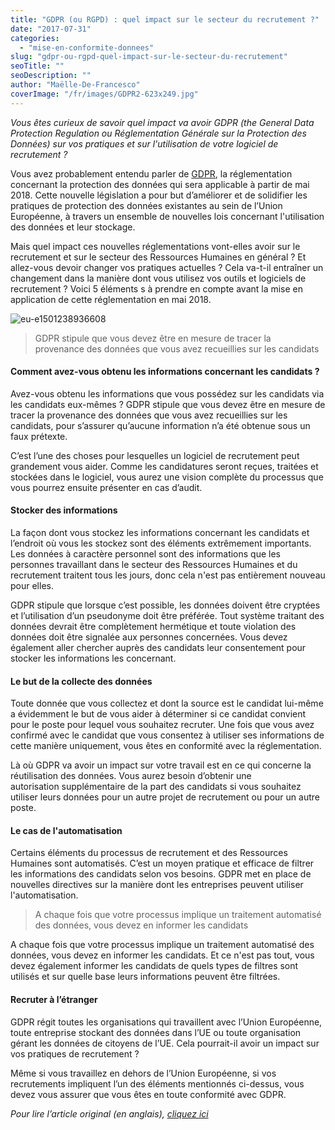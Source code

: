 ```yaml
---
title: "GDPR (ou RGPD) : quel impact sur le secteur du recrutement ?"
date: "2017-07-31"
categories:
  - "mise-en-conformite-donnees"
slug: "gdpr-ou-rgpd-quel-impact-sur-le-secteur-du-recrutement"
seoTitle: ""
seoDescription: ""
author: "Maëlle-De-Francesco"
coverImage: "/fr/images/GDPR2-623x249.jpg"
---
```


_Vous êtes curieux de savoir quel impact va avoir GDPR (the General Data Protection Regulation ou Réglementation Générale sur la Protection des Données) sur vos pratiques et sur l'utilisation de votre logiciel de recrutement ?_

Vous avez probablement entendu parler de [GDPR](https://hirehive.com/fr/blog/gdpr-ce-qui-va-changer-comment-se-preparer-opportunite-ou-menace/), la réglementation concernant la protection des données qui sera applicable à partir de mai 2018. Cette nouvelle législation a pour but d’améliorer et de solidifier les pratiques de protection des données existantes au sein de l’Union Européenne, à travers un ensemble de nouvelles lois concernant l'utilisation des données et leur stockage.

Mais quel impact ces nouvelles réglementations vont-elles avoir sur le recrutement et sur le secteur des Ressources Humaines en général ? Et allez-vous devoir changer vos pratiques actuelles ? Cela va-t-il entraîner un changement dans la manière dont vous utilisez vos outils et logiciels de recrutement ? Voici 5 éléments s à prendre en compte avant la mise en application de cette réglementation en mai 2018.

![eu-e1501238936608](/fr/images/eu-e1501238936608.jpg)

> GDPR stipule que vous devez être en mesure de tracer la provenance des données que vous avez recueillies sur les candidats

#### **Comment avez-vous obtenu les informations concernant les candidats ?**

Avez-vous obtenu les informations que vous possédez sur les candidats via les candidats eux-mêmes ? GDPR stipule que vous devez être en mesure de tracer la provenance des données que vous avez recueillies sur les candidats, pour s’assurer qu’aucune information n’a été obtenue sous un faux prétexte.

C’est l’une des choses pour lesquelles un logiciel de recrutement peut grandement vous aider. Comme les candidatures seront reçues, traitées et stockées dans le logiciel, vous aurez une vision complète du processus que vous pourrez ensuite présenter en cas d’audit.

#### **Stocker des informations**

La façon dont vous stockez les informations concernant les candidats et l’endroit où vous les stockez sont des éléments extrêmement importants. Les données à caractère personnel sont des informations que les personnes travaillant dans le secteur des Ressources Humaines et du recrutement traitent tous les jours, donc cela n'est pas entièrement nouveau pour elles.

GDPR stipule que lorsque c’est possible, les données doivent être cryptées et l’utilisation d’un pseudonyme doit être préférée. Tout système traitant des données devrait être complètement hermétique et toute violation des données doit être signalée aux personnes concernées. Vous devez également aller chercher auprès des candidats leur consentement pour stocker les informations les concernant.

#### **Le but de la collecte des données**

Toute donnée que vous collectez et dont la source est le candidat lui-même a évidemment le but de vous aider à déterminer si ce candidat convient pour le poste pour lequel vous souhaitez recruter. Une fois que vous avez confirmé avec le candidat que vous consentez à utiliser ses informations de cette manière uniquement, vous êtes en conformité avec la réglementation.

Là où GDPR va avoir un impact sur votre travail est en ce qui concerne la réutilisation des données. Vous aurez besoin d’obtenir une autorisation supplémentaire de la part des candidats si vous souhaitez utiliser leurs données pour un autre projet de recrutement ou pour un autre poste.

#### **Le cas de l'automatisation**

Certains éléments du processus de recrutement et des Ressources Humaines sont automatisés. C’est un moyen pratique et efficace de filtrer les informations des candidats selon vos besoins. GDPR met en place de nouvelles directives sur la manière dont les entreprises peuvent utiliser l'automatisation.

> A chaque fois que votre processus implique un traitement automatisé des données, vous devez en informer les candidats

A chaque fois que votre processus implique un traitement automatisé des données, vous devez en informer les candidats. Et ce n'est pas tout, vous devez également informer les candidats de quels types de filtres sont utilisés et sur quelle base leurs informations peuvent être filtrées.

#### **Recruter à l’étranger**

GDPR régit toutes les organisations qui travaillent avec l’Union Européenne, toute entreprise stockant des données dans l’UE ou toute organisation gérant les données de citoyens de l’UE. Cela pourrait-il avoir un impact sur vos pratiques de recrutement ?

Même si vous travaillez en dehors de l’Union Européenne, si vos recrutements impliquent l’un des éléments mentionnés ci-dessus, vous devez vous assurer que vous êtes en toute conformité avec GDPR.

_Pour lire l’article original (en anglais), [cliquez ici](https://hirehive.com/blog/gdpr-affect-recruiting-industry/)_
